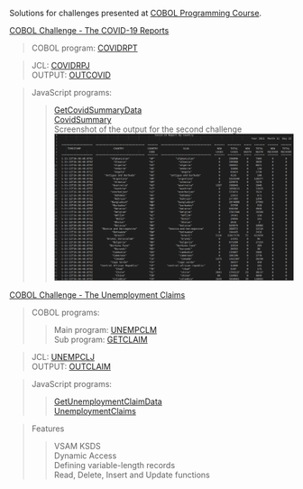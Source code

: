 Solutions for challenges presented at [COBOL Programming Course](https://github.com/openmainframeproject/cobol-programming-course).

[COBOL Challenge - The COVID-19 Reports](https://github.com/openmainframeproject/cobol-programming-course/blob/master/COBOL%20Programming%20Course%20%232%20-%20Advanced%20Topics/COBOL%20Programming%20Course%20%232%20-%20Advanced%20Topics.md#advanced-tasks)

> COBOL program: [COVIDRPT](https://github.com/inthelamp/cobol-challenges/blob/main/src/cbl/covidrpt.cbl) <br />

> JCL: [COVIDRPJ](https://github.com/inthelamp/cobol-challenges/blob/main/src/jcl/covidrpj.jcl) <br />
> OUTPUT: [OUTCOVID](https://github.com/inthelamp/cobol-challenges/blob/main/output/OUTCOVID.txt) <br />

> JavaScript programs: <br />
>> [GetCovidSummaryData](https://github.com/inthelamp/cobol-challenges/blob/main/GetCovidSummaryData.js) <br />
>> [CovidSummary](https://github.com/inthelamp/cobol-challenges/blob/main/controllers/CovidSummary.js) <br />
> Screenshot of the output for the second challenge <br />
![alt text](https://github.com/inthelamp/cobol-challenges/blob/main/covid19-report.png?raw=true "Advanced one")


[COBOL Challenge - The Unemployment Claims](https://github.com/openmainframeproject/cobol-programming-course/blob/master/COBOL%20Programming%20Course%20%232%20-%20Advanced%20Topics/COBOL%20Programming%20Course%20%232%20-%20Advanced%20Topics.md#cobol-challenge---the-unemployment-claims)

> COBOL programs:<br />
>> Main program: [UNEMPCLM](https://github.com/inthelamp/cobol-challenges/blob/main/src/cbl/unempclm.cbl) <br />
>> Sub program: [GETCLAIM](https://github.com/inthelamp/cobol-challenges/blob/main/src/cbl/getclaim.cbl) <br />

> JCL: [UNEMPCLJ](https://github.com/inthelamp/cobol-challenges/blob/main/src/jcl/unempclj.jcl) <br />
> OUTPUT: [OUTCLAIM](https://github.com/inthelamp/cobol-challenges/blob/main/output/OUTCLAIM.txt) <br />

> JavaScript programs: <br />
>> [GetUnemploymentClaimData](https://github.com/inthelamp/cobol-challenges/blob/main/GetUnemploymentClaimData.js) <br />
>> [UnemploymentClaims](https://github.com/inthelamp/cobol-challenges/blob/main/controllers/UnemploymentClaims.js) <br />

> Features
>> VSAM KSDS <br />
>> Dynamic Access <br />
>> Defining variable-length records <br />
>> Read, Delete, Insert and Update functions 